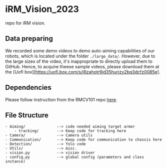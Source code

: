 # iRM_Vision_2023

repo for iRM vision.

## Data preparing

We recorded some demo videos to demo auto-aiming capabilities of our robots,
which is located under the folder `./large_data/`.
However, due to the large sizes of the video, it's inappropriate to directly
upload them to GitHub. Hence, to acquire theese sample videos, please download
them at the [UofI box][https://uofi.box.com/s/i6zahotr9id35hurjzy2bq3dcfz0085e].

## Dependencies

Please follow instruction from the RMCV101 repo [here](https://github.com/illini-robomaster/RM_CV_101/blob/master/INSTALL.md).

## File Structure

```
- Aiming/              --> code needed aiming target armor
    - tracking/        --> Keep code for tracking here
- Camera/              --> Camera utils
- Communication/       --> Keep code for communication to chassis here
- Detection/           --> Yolo code
- Utils/               --> misc.
- vision.py            --> vision driver
- config.py            --> global config (parameters and class instance)
```


